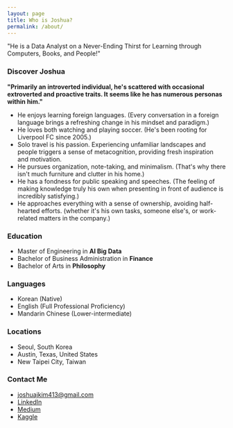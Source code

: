```yaml
---
layout: page
title: Who is Joshua?
permalink: /about/
---
```


"He is a Data Analyst on a Never-Ending Thirst for Learning through Computers, Books, and People!"

### Discover Joshua

**"Primarily an introverted individual, he's scattered with occasional extroverted and proactive traits. It seems like he has numerous personas within him."**

* He enjoys learning foreign languages. (Every conversation in a foreign language brings a refreshing change in his mindset and paradigm.)
* He loves both watching and playing soccer. (He's been rooting for Liverpool FC since 2005.)
* Solo travel is his passion. Experiencing unfamiliar landscapes and people triggers a sense of metacognition, providing fresh inspiration and motivation.
* He pursues organization, note-taking, and minimalism. (That's why there isn't much furniture and clutter in his home.)
* He has a fondness for public speaking and speeches. (The feeling of making knowledge truly his own when presenting in front of audience is incredibly satisfying.)
* He approaches everything with a sense of ownership, avoiding half-hearted efforts. (whether it's his own tasks, someone else's, or work-related matters in the company.)

### Education

* Master of Engineering in **AI Big Data**
* Bachelor of Business Administration in **Finance**
* Bachelor of Arts in **Philosophy**

### Languages

* Korean (Native)
* English (Full Professional Proficiency)
* Mandarin Chinese (Lower-intermediate)

### Locations

* Seoul, South Korea
* Austin, Texas, United States
* New Taipei City, Taiwan

### Contact Me

* [joshuajkim413@gmail.com](mailto:joshuajkim413@gmail.com)
* [LinkedIn](https://www.linkedin.com/in/joshuajsk/)
* [Medium](https://joshua-data.medium.com)
* [Kaggle](https://www.kaggle.com/joshuajsk)